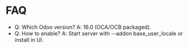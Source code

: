 # FAQ

- Q: Which Odoo version? A: 16.0 (OCA/OCB packaged).
- Q: How to enable? A: Start server with --addon base_user_locale or install in UI.
